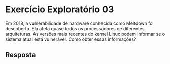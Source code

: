 # Exercício Exploratório 03

Em 2018, a vulnerabilidade de hardware conhecida como Meltdown foi descoberta. Ela afeta quase todos os processadores de diferentes arquiteturas. As versões mais recentes do kernel Linux podem informar se o sistema atual está vulnerável. Como obter essas informações?

## Resposta
